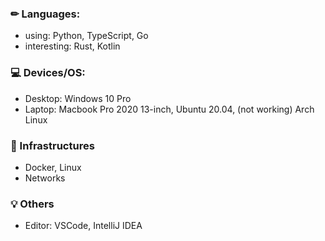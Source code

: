 ### ✏ Languages:

- using: Python, TypeScript, Go
- interesting: Rust, Kotlin

### 💻 Devices/OS:

- Desktop: Windows 10 Pro
- Laptop: Macbook Pro 2020 13-inch, Ubuntu 20.04, (not working) Arch Linux

### 🚧 Infrastructures

- Docker, Linux
- Networks

### 💡 Others

- Editor: VSCode, IntelliJ IDEA
